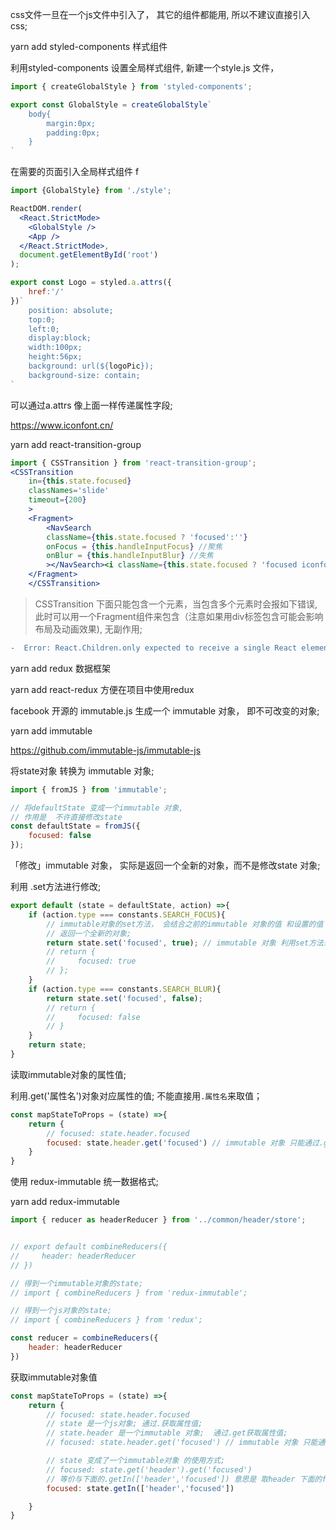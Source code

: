 
css文件一旦在一个js文件中引入了， 其它的组件都能用, 所以不建议直接引入css;

yarn add styled-components 样式组件

利用styled-components 设置全局样式组件, 新建一个style.js 文件， 
```js
import { createGlobalStyle } from 'styled-components';

export const GlobalStyle = createGlobalStyle`
    body{
        margin:0px;
        padding:0px;
    }
`
```

在需要的页面引入全局样式组件 f
```jsx
import {GlobalStyle} from './style';

ReactDOM.render(
  <React.StrictMode>
    <GlobalStyle />
    <App />
  </React.StrictMode>,
  document.getElementById('root')
);
```

```js
export const Logo = styled.a.attrs({
    href:'/'
})`
    position: absolute;
    top:0;
    left:0;
    display:block;
    width:100px;
    height:56px;
    background: url(${logoPic});
    background-size: contain;
`
```
可以通过a.attrs 像上面一样传递属性字段; 

https://www.iconfont.cn/


yarn add react-transition-group

```jsx
import { CSSTransition } from 'react-transition-group';
<CSSTransition 
    in={this.state.focused}
    classNames='slide'
    timeout={200}
    >
    <Fragment>
        <NavSearch
        className={this.state.focused ? 'focused':''}
        onFocus = {this.handleInputFocus} //聚焦
        onBlur = {this.handleInputBlur} //失焦
        ></NavSearch><i className={this.state.focused ? 'focused iconfont':'iconfont'}>&#xe614;</i>
    </Fragment>     
    </CSSTransition>        
```
> CSSTransition 下面只能包含一个元素，当包含多个元素时会报如下错误, 此时可以用一个Fragment组件来包含（注意如果用div标签包含可能会影响布局及动画效果), 无副作用;

```diff
-  Error: React.Children.only expected to receive a single React element child.
```

yarn add redux   数据框架

yarn add react-redux  方便在项目中使用redux

facebook 开源的 immutable.js  生成一个 immutable 对象， 即不可改变的对象; 

yarn add immutable 

https://github.com/immutable-js/immutable-js

将state对象 转换为 immutable 对象;

```jsx
import { fromJS } from 'immutable';

// 将defaultState 变成一个immutable 对象, 
// 作用是  不许直接修改state 
const defaultState = fromJS({
    focused: false
});
```

「修改」immutable 对象， 实际是返回一个全新的对象，而不是修改state 对象; 

利用 .set方法进行修改; 
```jsx
export default (state = defaultState, action) =>{
    if (action.type === constants.SEARCH_FOCUS){
        // immutable对象的set方法， 会结合之前的immutable 对象的值 和设置的值
        // 返回一个全新的对象;
        return state.set('focused', true); // immutable 对象 利用set方法来修改; 
        // return {
        //     focused: true
        // };
    }
    if (action.type === constants.SEARCH_BLUR){
        return state.set('focused', false);
        // return { 
        //     focused: false
        // }
    }
    return state;
}
```

读取immutable对象的属性值;

利用.get('属性名')对象对应属性的值; 不能直接用`.属性名`来取值；

```jsx
const mapStateToProps = (state) =>{
    return {
        // focused: state.header.focused
        focused: state.header.get('focused') // immutable 对象 只能通过.get('属性名') 获取属性值; 
    }
}
```

使用 redux-immutable 统一数据格式; 

yarn add redux-immutable

```jsx
import { reducer as headerReducer } from '../common/header/store';


// export default combineReducers({
//     header: headerReducer
// })

// 得到一个immutable对象的state;
// import { combineReducers } from 'redux-immutable';

// 得到一个js对象的state;
// import { combineReducers } from 'redux';

const reducer = combineReducers({
    header: headerReducer
})
```

获取immutable对象值
```jsx
const mapStateToProps = (state) =>{
    return {
        // focused: state.header.focused
        // state 是一个js对象; 通过.获取属性值;
        // state.header 是一个immutable 对象;  通过.get获取属性值;
        // focused: state.header.get('focused') // immutable 对象 只能通过.get('属性名') 获取属性值; 

        // state 变成了一个immutable对象 的使用方式; 
        // focused: state.get('header').get('focused')
        // 等价与下面的.getIn(['header','focused']) 意思是 取header 下面的focused的值; 
        focused: state.getIn(['header','focused'])

    }
}
```
